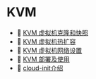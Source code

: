 # KVM

* 📄 [KVM 虚拟机克隆和快照](KVM/KVM%20虚拟机克隆和快照.md)
* 📄 [KVM 虚拟机热扩容](KVM/KVM%20虚拟机热扩容.md)
* 📄 [KVM 虚拟机网络设置](KVM/KVM%20虚拟机网络设置.md)
* 📄 [KVM 部署及使用](KVM/KVM%20部署及使用.md)
* 📄 [cloud-init介绍 ](KVM/cloud-init介绍%20.md)

‍
